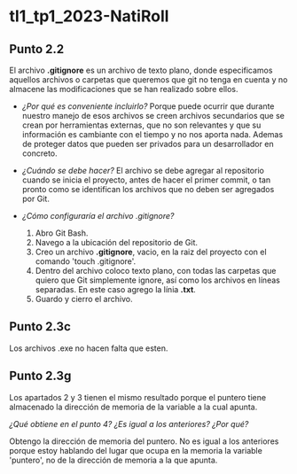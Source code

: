 # tl1_tp1_2023-NatiRoll
## Punto 2.2

El archivo **.gitignore** es un archivo de texto plano, donde especificamos aquellos archivos o carpetas que queremos que git no tenga en cuenta y no almacene las modificaciones que se han realizado sobre ellos.

*  _¿Por qué es conveniente incluirlo?_
Porque puede ocurrir que durante nuestro manejo de esos archivos se creen archivos secundarios que se crean por herramientas externas, que no son relevantes y que su información es cambiante con el tiempo y no nos aporta nada. Ademas de proteger datos que pueden ser privados para un desarrollador en concreto.

* _¿Cuándo se debe hacer?_
El archivo se debe agregar al repositorio cuando se inicia el proyecto, antes de hacer el primer commit, o tan pronto como se identifican los archivos que no deben ser agregados por Git.

* _¿Cómo configuraría el archivo .gitignore?_
    1. Abro Git Bash.
    2. Navego a la ubicación del repositorio de Git.
    3. Creo un archivo **.gitignore**, vacio, en la raiz del proyecto con el comando 'touch .gitignore'.
    4. Dentro del archivo coloco texto plano, con todas las carpetas que quiero que Git simplemente ignore, así como los archivos en líneas separadas. En este caso agrego la línia **.txt**.
    5. Guardo y cierro el archivo.

## Punto 2.3c

Los archivos .exe no hacen falta que esten.

## Punto 2.3g

Los apartados 2 y 3 tienen el mismo resultado porque el puntero tiene almacenado la dirección de memoria de la variable a la cual apunta.

_¿Qué obtiene en el punto 4? ¿Es igual a los anteriores? ¿Por qué?_

Obtengo la dirección de memoria del puntero. No es igual a los anteriores porque estoy hablando del lugar que ocupa en la memoria la variable 'puntero', no de la dirección de memoria a la que apunta. 
